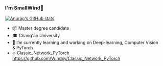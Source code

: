 ### I'm SmallWind👋
[![Anurag's GitHub stats](https://github-readme-stats.vercel.app/api?username=Windxy)](https://github.com/anuraghazra/github-readme-stats)
- 📦 Master degree candidate 
- 🎓 Chang'an University
- 🌱 I’m currently learning and working on Deep-learning, Computer Vision & PyTorch
- :fire: Classic_Network_PyTorch https://github.com/Windxy/Classic_Network_PyTorch

<!--
**Windxy/Windxy** is a ✨ _special_ ✨ repository because its `README.md` (this file) appears on your GitHub profile.

Here are some ideas to get you started:
### Hi there 👋
- 🔭 I’m currently working on ...
- 🌱 I’m currently learning ...
- 👯 I’m looking to collaborate on ...
- 🤔 I’m looking for help with ...
- 💬 Ask me about ...
- 📫 How to reach me: ...
- 😄 Pronouns: ...
- ⚡ Fun fact: ...
- 📖

<img src="https://github-profile-trophy.vercel.app/?username=Windxy&theme=flat&column=7" alt="logo" height="160" align="center" style="margin: auto; margin-bottom: 20px;" />

-->
